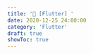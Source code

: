 ```yaml
---
title: '💎 [Flutter] '
date: 2020-12-25 24:00:00
category: 'Flutter'
draft: true
showToc: true
---
```


<!-- 임시 저장 글 -->
<!-- Draft Post -->
<!-- Draft Post -->
<!-- Draft Post -->
<!-- Draft Post -->
<!-- Draft Post -->

